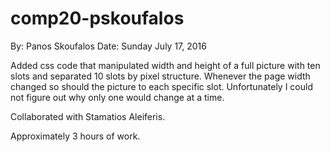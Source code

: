# comp20-pskoufalos
By: Panos Skoufalos
Date: Sunday July 17, 2016

Added css code that manipulated width and height of a full picture with ten slots and separated 10 slots by pixel structure. Whenever the page width changed so should the picture to each specific slot. Unfortunately I could not figure out why only one would change at a time. 

Collaborated with Stamatios Aleiferis.

Approximately 3 hours of work.